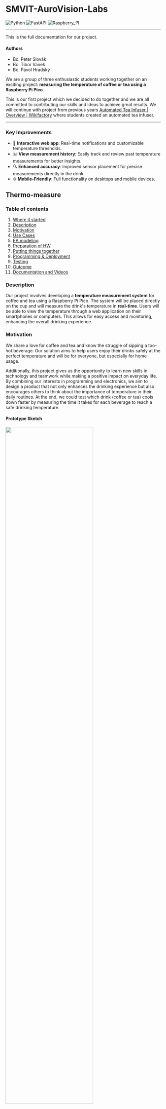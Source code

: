 # SMVIT-AuroVision-Labs
![Python](https://img.shields.io/badge/Python-3.12-a?style=flat&logo=python&logoColor=white&labelColor=blue&color=black)
![FastAPI](https://img.shields.io/badge/FastAPI-0.115.5-a?style=flat&logo=fastapi&logoColor=white&labelColor=%23009688&color=black)
![Raspberry_PI](https://img.shields.io/badge/Raspberry%20PI-Pico-a?style=flat&logo=raspberrypi&logoColor=white&labelColor=%23A22846&color=black)

---

This is the full documentation for our project.

#### **Authors**

- Bc. Peter Slovák
- Bc. Tibor Vanek
- Bc. Pavol Hradský

We are a group of three enthusiastic students working together on an exciting project: **measuring the temperature of coffee or tea using a Raspberry Pi Pico**.

This is our first project which we decided to do together and we are all committed to contributing our skills and ideas to achieve great results. We will continue with project from previous years [Automated Tea Infuser | Overview | Wikifactory](https://wikifactory.com/+fablabbratislava/automated-tea-infuser) where students created an automated tea infuser.

---

### Key Improvements

- 📱 **Interactive web app**: Real-time notifications and customizable temperature thresholds.
- 📊 **View measurement history**: Easily track and review past temperature measurements for better insights.
- 🔍 **Enhanced accuracy**: Improved sensor placement for precise measurements directly in the drink.
- 🌐 **Mobile-Friendly**: Full functionality on desktops and mobile devices.

## **Thermo-measure**

### **Table of contents**

1. [Where it started](#where-it-started)
2. [Description](#description)
3. [Motivation](#motivation)
4. [Use Cases](#use-cases)
5. [EA modeling](#ea-modeling)
6. [Preparation of HW](#preparation-of-hw)
7. [Putting things together](#putting-things-together)
8. [Programming &amp; Deployment](#programming--deployment)
9. [Testing](#testing)
10. [Outcome](#outcome)
11. [Documentation and Videos](#documentation-and-videos)

### **Description**

Our project involves developing a **temperature measurement system** for coffee and tea using a Raspberry Pi Pico. The system will be placed directly on the cup and will measure the drink's temperature in **real-time**. Users will be able to view the temperature through a web application on their smartphones or computers. This allows for easy access and monitoring, enhancing the overall drinking experience.

### **Motivation**

We share a love for coffee and tea and know the struggle of sipping a too-hot beverage. Our solution aims to help users enjoy their drinks safely at the perfect temperature and will be for everyone, but especially for home usage.

Additionally, this project gives us the opportunity to learn new skills in technology and teamwork while making a positive impact on everyday life. By combining our interests in programming and electronics, we aim to design a product that not only enhances the drinking experience but also encourages others to think about the importance of temperature in their daily routines. At the end, we could test which drink (coffee or tea) cools down faster by measuring the time it takes for each beverage to reach a safe drinking temperature.


#### Prototype Sketch

<img src="/images/paperbook.jpg" width="75%">


#### Temperature measurement methods

There are several methods to measure the temperature of a beverage, and each has its own advantages and drawbacks. Below are a few common alternatives to using a Raspberry Pi Pico-based system for measuring temperature, along with a discussion of why we chose our approach.

1. **Thermal strips (Color-changing thermometers)** 9,91€:

   * **How it works** : These strips change color when exposed to heat. They are typically placed on the surface of a cup. The color change corresponds to different temperature ranges.
   * **Advantages** :
     * Simple to use, low cost and easy to apply.
     * Instant temperature indication without the need for any power source.
   * **Disadvantages** :
     * Limited accuracy, as the color change provides a rough estimate rather than an exact reading.
     * Not reusable or durable for long-term use.
     * Does not provide real-time temperature tracking, which is not ideal for ongoing monitoring.
   * **Why We Didn't Choose This Method** : While thermal strips are inexpensive and simple, they don't offer the precision, real-time monitoring or convenience of a digital system. The accuracy limitations and the lack of integration with a modern monitoring system like a smartphone app were significant drawbacks for our needs.
2. **Laser thermometers (Infrared thermometers)**  37,99 €:

   * **How it works** : These devices use infrared radiation to measure the temperature of a surface from a distance without making physical contact. The thermometer detects the infrared radiation emitted by the object and calculates its temperature.
   * **Advantages** :
     * Non-contact measurement, which means no risk of contamination or interference with the drink.
     * Provides fast and accurate temperature measuring.
   * **Disadvantages** :
     * Requires pointing the device at the surface, which could be cumbersome for continuous monitoring.
     * Can be relatively expensive compared to other methods.
     * Might not work well for liquid temperatures as infrared sensors are more accurate for solid surfaces, and measuring liquids can give inconsistent results.
   * **Why We Didn't Choose This Method** : Although laser thermometers offer non-contact measurements, we found them to be impractical for continuous real-time monitoring of a drink's temperature, especially when it's placed on a table or cup holder. Additionally, the cost and reliance on manual measurements made it less suitable for our goal of providing seamless, automatic, and remote temperature tracking.
3. **Contact Thermometers** :

   * **How it works** : These are traditional thermometers that use a metal probe to measure the temperature by physically contacting the liquid.
   * **Advantages** :
     * Very accurate and easy to use.
     * Can be relatively inexpensive and available in most household settings.
   * **Disadvantages** :
     * Direct contact with the beverage, which can affect hygiene and cleanliness.
     * Not ideal for continuous monitoring, as the user would need to insert and remove the probe each time they want a temperature measuring.

#### Why we chose the Raspberry Pi Pico-Based system

We decided to go with the **Raspberry Pi Pico-based temperature measurement system** for several key reasons:

* **Accuracy and Real-time monitoring** : With using a digital temperature sensor, we can achieve precise and real-time temperature measurements, allowing us to continuously monitor the beverage's temperature and send it to a web application. This provides users with an easy way to check the temperature remotely without needing to be physically near the drink.
* **User convenience** : Our system can automatically track the temperature and send notifications when the beverage has reached an optimal temperature, ensuring users avoid burning their mouths. This is far more user-friendly than manual temperature checks, which could disrupt the drinking experience.
* **Hygiene considerations** : Although our system involves contact with the cup, it eliminates the need for invasive or intrusive methods like probes or thermometers that must touch the beverage itself. The Raspberry Pi Pico-based system uses a temperature sensor placed directly on the cup, ensuring a balance between accuracy and hygiene. Moreover, the system does not require any direct interaction or contamination risk compared to probe thermometers.
* **Cost-effectiveness** : While the initial setup cost of a Raspberry Pi Pico and a temperature sensor might be slightly higher than alternatives like strips, the long-term benefits of real-time monitoring, data collection, and integration with a web app make it a more cost-effective solution overall.
* **Scalability and flexibility** : Our system can easily be expanded to monitor multiple cups simultaneously and can be integrated into various other smart home applications. The web application allows for greater customization and could be used to analyze data trends over time, such as the rate at which drinks cool down or the most preferred drinking temperatures. But this will be not a part of this school project now.

---

### Use Cases

1. **Safe Drinking Temperature Monitoring:** Users can check the temperature of their drinks before sipping, ensuring they don’t burn their mouths. This feature gives real-time updates on the temperature of coffee or tea, helping users avoid discomfort.
2. **Safe Drinking Temperature Notification:** Users get notification when coffee or tea has a desired temperature. This ensures that users can enjoy their beverages at the perfect temperature without having to constantly check. There will be set tresholds for notifying.
3. **Remote Monitoring for Multiple Drinks:** With the web application, users can monitor the temperature of multiple cups simultaneously, making it useful for gatherings or family settings.

#### SUB - use cases

1. Opening web app (UC3) - Drink enjoyers can open the web application via mobile or PC to access the interface of our web app where they can view the temperature measurement of their drinks. This use case is the beginning of the temperature checking process.
2. Set alerts threshold (UC2) - Users can set the desired temperature threshold for notifications. For example, they may configure the system to alert them when the temperature falls within a safe drinking range, such as 49°C to 60°C for coffee. This value can be re-set to another if beverage is still hot.
3. Measuring of temperature (UC1) - The system continuously measures the temperature of the beverage in real-time, displaying updates on the web application. This ensures that users have up-to-date information on the status of their drink.
4. Checking actual temperature (UC1) - Users can check the current temperature of their drinks at any given moment. This feature ensures that the user can quickly assess whether the beverage is safe to drink.
5. Preparing of beverages - This use case servers as an input/condition for our system, we need tho have beverage to measure prepared first.
6. Safe drinking of beverages (UC3) - Once the beverage has cooled to a safe temperature, users can enjoy it without the risk of burns. The system ensures that the drink is ready for consumption when the temperature is within the safe range.
7. Display measurement stats (UC1) - The system displays measurement statistics, such as the current temperature of the beverage, time of cooling from start. This allows users to monitor how their drink's temperature changes over time.
8. View temperature history (UC1) - Previous measurings can be seen.

   <img src="/images/usecase_connected.png" width="90%">

   <img src="/images/usecase_list.png" width="90%">

---

### EA modeling

* Business Process cooperation

<img src="/images/Business Process cooperation.jpg" width="50%">

* Motivation view

<img src="/images/Motivation View.png" width="50%">

* Technology view

<img src="/images/Technology VIEW.jpg" width="70%">

In terms of technology, our project leverages the Raspberry Pi Pico, a low-cost microcontroller, making it accessible for hobbyists and learners. The DS18B20 waterproof temperature sensor allows for accurate temperature readings in liquids, and the integration with a web application provides a user-friendly interface for interaction. The simplicity of using MicroPython for programming the Pico also enables future enhancements and modifications.

<img src="/images/usecase_detailed.png" width="100%">

<img src="/images/state_1.png" width="60%">

<img src="/images/state_2.png" width="60%">

---

### Preparation of HW

For this project, we needed to gather and prepare several essential components to ensure the temperature measurement system works correctly with the Raspberry Pi Pico. Below is a list of the hardware we purchased and prepared:

* **Metalized Resistor 4K7 - 0.125W:** This resistor is used as a pull-up resistor to stabilize the data line between the temperature sensor and the microcontroller.
* **Waterproof Temperature Sensor for Single-Board Computers (DS18B20):** The DS18B20 sensor is responsible for measuring the temperature of the liquid (coffee or tea) and can be easily interfaced with the Raspberry Pi Pico. Its waterproof feature makes it ideal for measuring the temperature of beverages.
* **Raspberry Pi Pico:** The Raspberry Pi Pico is the microcontroller at the heart of our system. It reads data from the DS18B20 sensor and sends it to the web app.
* **Breadboard:** The breadboard is used to connect the components (sensor, resistor, and Raspberry Pi Pico) without soldering, allowing for easy prototyping and testing.

  We followed the detailed instructions provided by [Random Nerd Tutorials](https://randomnerdtutorials.com/raspberry-pi-pico-ds18b20-micropython/) to set up the Raspberry Pi Pico with the DS18B20 temperature sensor. This guide helped us with wiring the components, installing the necessary libraries, and writing the MicroPython code to read temperature data from the sensor.

  Some components we had at home:

  1. Raspberry Pi Pico + Breadboard
  2. Powerbank to power our system
     
<div style="display: flex; flex-direction: row; gap: 10px;">
         <img src="/images/hardware/rpi,breadboard.jpg" alt="Rpi and breadbard" width="45%">
         <img src="/images/hardware/powerbank.png" alt="powerbank" width="45%">
</div>

Some components needed to be bought, and here are the links to where we purchased them:

1. Thermometer sensor: [Arduino teploměr vodotěsný DS18B20 | drotik-elektro.sk](https://www.drotik-elektro.sk/arduino-platforma/848-vodeodolny-teplomer-pre-jednodoskove-pocitace-ds18b20-1-meter.html)
2. Resistor: [Metalizovaný rezistor 4k7 0.125 W 1% | drotik-elektro.sk](https://www.drotik-elektro.sk/arduino-platforma/7663-metalizovany-rezistor-4k7-0-125w-1.html)

<div style="display: flex; flex-direction: row; gap: 10px;">
    <img src="/images/hardware/sensor.png" alt="Sensor" width="45%">
    <img src="/images/hardware/connectors.png" alt="Connectors" width="45%">
</div>

3. 3D printed box to contain our product

<div style="display: flex; flex-direction: row; gap: 10px;">
    <img src="/images/box/box1.png" alt="Sensor" width="45%">
    <img src="/images/box/box3.png" alt="Connectors" width="45%">
</div>

---

### Putting things together

Overall, our final product looks like this:

<img src="/images/hardware/final_product.png" width="60%">

Video about making parts together is available on the following link: [https://youtu.be/CCFt9_PZLs4](https://youtu.be/CCFt9_PZLs4 "https://youtu.be/CCFt9_PZLs4")

### Programming &amp; Deployment

**Raspberry**:

- raspberry is connected to Wi-Fi
- every 2 seconds the temperature is measured and a POST request is sent to server

**Server**:

- the server is in Python, an app using FastAPI
- has (POST) endpoint which, every 2 seconds, receives output from rpi about actual temperature
- temperature is written to global variables
- has (GET) endpoint which services this temperature

**Frontend**:

- simple frontend app (vanilla js + tailwind css)
- every 2 seconds a GET request is sent to the server, and the updated temperature is shown on frontend

<div style="display: flex; flex-direction: row; gap: 10px;">
    <img src="/images/schema1.png" alt="Sensor" width="45%">
    <img src="/images/schema2.png" alt="Connectors" width="45%">
</div>

###### Code For Microcontroller

```python
# Complete project details at https://RandomNerdTutorials.com/raspberry-pi-pico-ds18b20-micropython/

import machine, onewire, ds18x20, time
import urequests
import network

led = machine.Pin("LED", machine.Pin.OUT)
led.on()

# Connect to network
wlan = network.WLAN(network.STA_IF)
wlan.active(True)

# Fill in your network name (ssid) and password here:
ssid = 'Pixel 7'
password = '01189998819991197253'
wlan.connect(ssid, password, channel=12)

# Wait for connection
while not wlan.isconnected():
    wlan.connect(ssid, password, channel=12)
    time.sleep(1)
    led.on()
    time.sleep(0.5)
    led.off()
    time.sleep(0.1)
    led.on()
    time.sleep(0.5)
    led.off()
    time.sleep(0.1)

ds_pin = machine.Pin(22)
ds_sensor = ds18x20.DS18X20(onewire.OneWire(ds_pin))

roms = ds_sensor.scan()
print('Found DS devices: ', roms)

while True:
  ds_sensor.convert_temp()
  time.sleep_ms(750)
  for rom in roms:
    print(rom)
    tempC = ds_sensor.read_temp(rom)
    print('temperature (ºC):', "{:.2f}".format(tempC))
    try:
        r = urequests.post("http://49.12.65.96/temperature", data="{\"temperature\": " + "{:.2f}".format(tempC) + "}")
        print(r.json())
        r.close()
    except:
        led.on()
        time.sleep(0.1)
        led.off()
        time.sleep(0.1)
        led.on()
        time.sleep(0.1)
        led.off()
        time.sleep(0.1)
  led.on()
  time.sleep(1)
  led.off()
  time.sleep(1)
```

###### Deployment of the Web App

Using Hetzner VPS (https://console.hetzner.cloud/) on IP 49.12.65.96 you can easily see our result:

<img src="/images/app/temp_history.png" width="100%">

Video about deploying web app on hetzner vps is recorded on the following link: https://youtu.be/vCuRECcbWYA

### Testing

Testing is a crucial part of our project:

1. **Functional testing** : Ensuring all components work together correctly, including the sensor, microcontroller, and web application.
2. **Temperature accuracy** : Comparing the readings from our system with a reliable thermometer to verify accuracy.
3. **User experience testing** : Gathering feedback from users on the web application’s interface and overall functionality.
4. **Durability testing** : Checking how the system performs over extended use and under varying conditions, such as different drink types and ambient temperatures.

Video about testing web app and our thermometer is recorded on the following link: https://youtu.be/J3pNO6BmosMOutcome

---

### **Outcome**

<img src="/images/hardware/final_outcome.png" width="60%">

---

### Documentation and Videos

> [!TIP]
> If you appreciate our efforts and would like to support our projects to the future, consider visiting us on social media listed below. Your support helps us acquire better equipment, fund new projects, and continue sharing our journey with the community 😊. Thank you for your support!

> [!NOTE]
> All steps in our project are documented and videos are uploaded to our YouTube channel, featuring an unlisted playlist. This playlist shows our progress, tutorials, and the challenges we faced. We hope this content inspires others to explore similar projects and learn alongside us!
>
> [Youtube][youtube-url]
>
> [LinkedIN][LinkedIN-url]
>
> [Patreon][patreon-url]

[youtube]: https://img.shields.io/badge/YouTube-FF0000?style=for-the-badge&logo=youtube&logoColor=white
[youtube-url]: https://www.youtube.com/@AuroVisionLabs
[linkedin]: https://img.shields.io/badge/LinkedIn-0077B5?style=for-the-badge&logo=linkedin&logoColor=white
[LinkedIN-url]: https://www.linkedin.com/in/aurovision-labs
[patreon]: https://img.shields.io/badge/patreon-F96854?style=for-the-badge&logo=patreon&logoColor=white
[patreon-url]: https://www.patreon.com/AuroVisionLabs